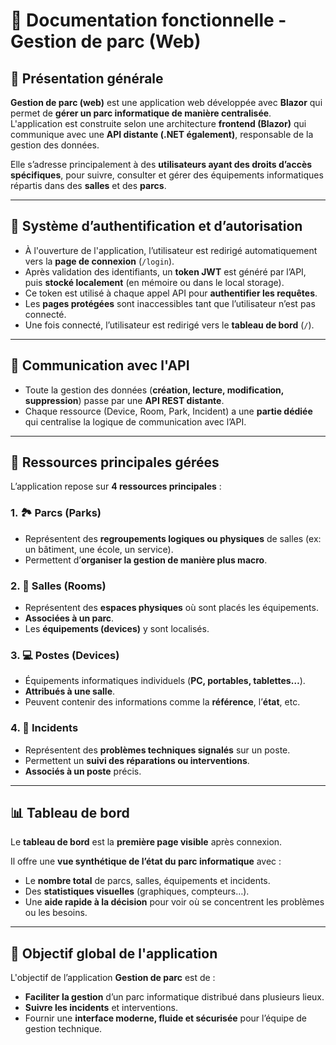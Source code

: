 # 📘 Documentation fonctionnelle - Gestion de parc (Web)

## 🧩 Présentation générale

**Gestion de parc (web)** est une application web développée avec **Blazor** qui permet de **gérer un parc informatique de manière centralisée**.  
L'application est construite selon une architecture **frontend (Blazor)** qui communique avec une **API distante (.NET également)**, responsable de la gestion des données.

Elle s’adresse principalement à des **utilisateurs ayant des droits d’accès spécifiques**, pour suivre, consulter et gérer des équipements informatiques répartis dans des **salles** et des **parcs**.

---

## 🔐 Système d’authentification et d’autorisation

- À l'ouverture de l'application, l’utilisateur est redirigé automatiquement vers la **page de connexion** (`/login`).
- Après validation des identifiants, un **token JWT** est généré par l’API, puis **stocké localement** (en mémoire ou dans le local storage).
- Ce token est utilisé à chaque appel API pour **authentifier les requêtes**.
- Les **pages protégées** sont inaccessibles tant que l’utilisateur n’est pas connecté.
- Une fois connecté, l’utilisateur est redirigé vers le **tableau de bord** (`/`).

---

## 🔁 Communication avec l'API

- Toute la gestion des données (**création, lecture, modification, suppression**) passe par une **API REST distante**.
- Chaque ressource (Device, Room, Park, Incident) a une **partie dédiée** qui centralise la logique de communication avec l’API.

---

## 📁 Ressources principales gérées

L’application repose sur **4 ressources principales** :


### 1. 🏞️ Parcs (Parks)
- Représentent des **regroupements logiques ou physiques** de salles (ex: un bâtiment, une école, un service).
- Permettent d’**organiser la gestion de manière plus macro**.

### 2. 🏢 Salles (Rooms)
- Représentent des **espaces physiques** où sont placés les équipements.
- **Associées à un parc**.
- Les **équipements (devices)** y sont localisés.

### 3. 💻 Postes (Devices)
- Équipements informatiques individuels (**PC, portables, tablettes…**).
- **Attribués à une salle**.
- Peuvent contenir des informations comme la **référence**, l’**état**, etc.

### 4. 🚨 Incidents
- Représentent des **problèmes techniques signalés** sur un poste.
- Permettent un **suivi des réparations ou interventions**.
- **Associés à un poste** précis.

---

## 📊 Tableau de bord

Le **tableau de bord** est la **première page visible** après connexion.

Il offre une **vue synthétique de l’état du parc informatique** avec :
- Le **nombre total** de parcs, salles, équipements et incidents.
- Des **statistiques visuelles** (graphiques, compteurs…).
- Une **aide rapide à la décision** pour voir où se concentrent les problèmes ou les besoins.

---

## 🎯 Objectif global de l'application

L'objectif de l’application **Gestion de parc** est de :
- **Faciliter la gestion** d’un parc informatique distribué dans plusieurs lieux.
- **Suivre les incidents** et interventions.
- Fournir une **interface moderne, fluide et sécurisée** pour l’équipe de gestion technique.
